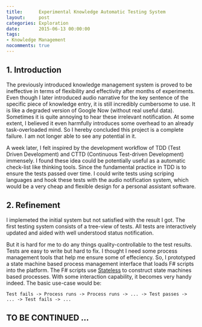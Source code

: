 ```yaml
---
title:      Experimental Knowledge Automatic Testing System
layout:     post
categories: Exploration
date:       2015-06-13 00:00:00
tags:
- Knowledge Management
nocomments: true
---
```


## 1. Introduction

The previously introduced knowledge management system is proved to be
ineffective in terms of flexibility and effectivity after months of experiments.
Even though I later introduced audio narrative for the key sentence of the
specific piece of knowledge entry, it is still incredibly cumbersome to use. It
is like a degraded version of Google Now (without real useful data). Sometimes
it is quite annoying to hear these irrelevant notification. At some extent, I
believed it even harmfully introduces some overhead to an already
task-overloaded mind. So I hereby concluded this project is a complete failure.
I am not longer able to see any potential in it.

A week later, I felt inspired by the development workflow of TDD (Test Driven
Development) and CTTD (Continuous Test-driven Development) immensely. I found
these idea could be potentially useful as a automatic check-list like thinking
tools. Since the fundamental practice in TDD is to ensure the tests passed
over time. I could write tests using scriping languages and hook these tests
with the audio notification system, which would be a very cheap and flexible
design for a personal assistant software.

## 2. Refinement

I implemeted the initial system but not satisfied with the result I got. The
first testing system consists of a tree-view of tests. All tests are
interactively updated and aided with well understood status notification.

But it is hard for me to do any things quality-controllable to the test results.
Tests are easy to write but hard to fix. I thought I need some process
management tools that help me ensure some of effeciency. So, I prototyped a
state machine based process management interface that loads F# scripts into the
platform. The F# scripts use
[Stateless](https://github.com/slashdotdash/stateless) to construct state
machines based processes. With some interaction capability, it becomes very
handy indeed. The basic use-case would be:

    Test fails -> Process runs -> Process runs -> ... -> Test passes -> ... -> Test fails -> ...

## TO BE CONTINUED ...